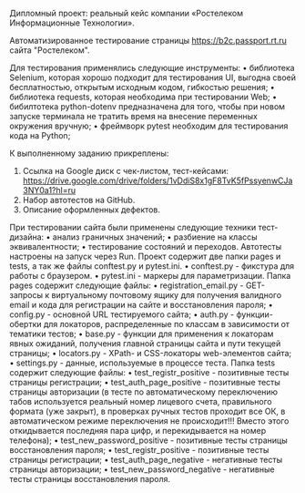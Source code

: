 Дипломный проект: реальный кейс компании «Ростелеком Информационные Технологии».

Автоматизированное тестирование страницы https://b2c.passport.rt.ru сайта "Ростелеком".

Для тестирования применялись следующие инструменты:
•	библиотека Selenium, которая хорошо подходит для тестирования UI, выгодна своей бесплатностью, открытым исходным кодом, гибкостью решения;
•	библиотека requests, которая необходима при тестировании Web;
•	бибилтотека python-dotenv предназначена для того, чтобы при новом запуске терминала не тратить время на внесение переменных окружения вручную;
•	фреймворк pytest необходим для тестирования кода на Python;

К выполненному заданию прикреплены:
1.	Ссылка на Google диск с чек-листом, тест-кейсами: https://drive.google.com/drive/folders/1vDdiS8x1gF8TvK5fPssyenwCJa3NY0a1?hl=ru
2.	Набор автотестов на GitHub.
3.	Описание оформленных дефектов. 

При тестировании сайта были применены следующие техники тест-дизайна:
•	анализ граничных значений;
•	разбиение на классы эквивалентности;
•	тестирование состояний и переходов.
Автотесты настроены на запуск через Run.
Проект содержит две папки pages и tests, а так же файлы conftest.py и pytest.ini.
•	conftest.py - фикстура для работы с браузером.
•	pytest.ini - маркеры для параметризации.
Папка pages содержит следующие файлы:
•	registration_email.py - GET-запросы к виртуальному почтовому ящику для получения валидного email и кода для регистрации на сайте и восстановления пароля;
•	config.py - основной URL тестируемого сайта;
•	auth.py - функции-обертки для локаторов, распределенные по классам в зависимости от тематики тестов;
•	base.py - функции для применения к локаторам явных ожиданий, получения главной страницы сайта и пути текущей страницы;
•	locators.py - XPath- и CSS-локаторы web-элементов сайта;
•	settings.py - данные, используемые в процессе теста.
Папка tests содержит следующие файлы:
•	test_registr_positive - позитивные тесты страницы регистрации;
•	test_auth_page_positive - позитивные тесты страницы авторизации (в тесте по автоматическому переключению табов используется реальный номер лицевого счета, правильного формата (уже закрыт), в проверках ручных тестов проходит все ОК, в автоматическом режиме переключения не происходит!!! Вместо этого откидывается последняя пара цифр, и перекидывается на номер телефона);
•	test_new_password_positive - позитивные тесты страницы восстановления пароля;
•	test_registr_positive - позитивные тесты страницы регистрации;
•	test_auth_page_negative - негативные тесты страницы авторизации;
•	test_new_password_negative - негативные тесты страницы восстановления пароля.
